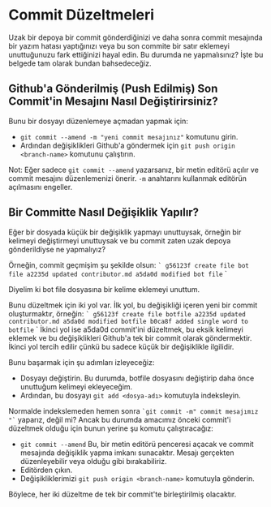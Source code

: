 # Commit Düzeltmeleri

Uzak bir depoya bir commit gönderdiğinizi ve daha sonra commit mesajında bir yazım hatası yaptığınızı veya bu son commite bir satır eklemeyi unuttuğunuzu fark ettiğinizi hayal edin. Bu durumda ne yapmalısınız? İşte bu belgede tam olarak bundan bahsedeceğiz.

## Github'a Gönderilmiş (Push Edilmiş) Son Commit'in Mesajını Nasıl Değiştirirsiniz?

Bunu bir dosyayı düzenlemeye açmadan yapmak için:
* ```git commit --amend -m "yeni commit mesajınız"``` komutunu girin.
* Ardından değişiklikleri Github'a göndermek için ```git push origin <branch-name>``` komutunu çalıştırın.

Not: Eğer sadece ```git commit --amend``` yazarsanız, bir metin editörü açılır ve commit mesajını düzenlemenizi önerir. 
``-m`` anahtarını kullanmak editörün açılmasını engeller.

## Bir Committe Nasıl Değişiklik Yapılır?

Eğer bir dosyada küçük bir değişiklik yapmayı unuttuysak, örneğin bir kelimeyi değiştirmeyi unuttuysak ve bu commit zaten uzak depoya gönderildiyse ne yapmalıyız?

Örneğin, commit geçmişim şu şekilde olsun:
`` `
g56123f create file bot file
a2235d updated contributor.md
a5da0d modified bot file
`` `

Diyelim ki bot file dosyasına bir kelime eklemeyi unuttum.

Bunu düzeltmek için iki yol var. İlk yol, bu değişikliği içeren yeni bir commit oluşturmaktır, örneğin:
`` `
g56123f create file botfile
a2235d updated contributor.md
a5da0d modified botfile
b0ca8f added single word to botfile
`` `
İkinci yol ise a5da0d commit'ini düzeltmek, bu eksik kelimeyi eklemek ve bu değişiklikleri Github'a tek bir commit olarak göndermektir.
İkinci yol tercih edilir çünkü bu sadece küçük bir değişiklikle ilgilidir.

Bunu başarmak için şu adımları izleyeceğiz:
* Dosyayı değiştirin. Bu durumda, botfile dosyasını değiştirip daha önce unuttuğum kelimeyi ekleyeceğim.
* Ardından, bu dosyayı ```git add <dosya-adı>``` komutuyla indeksleyin.

Normalde indekslemeden hemen sonra `` `git commit -m" commit mesajımız "` `` yaparız, değil mi? Ancak bu durumda amacımız önceki commit'i düzeltmek olduğu için bunun yerine şu komutu çalıştıracağız:

* ```git commit --amend```
 Bu, bir metin editörü penceresi açacak ve commit mesajında değişiklik yapma imkanı sunacaktır. Mesajı gerçekten düzenleyebilir veya olduğu gibi bırakabiliriz.
* Editörden çıkın.
* Değişikliklerimizi ```git push origin <branch-name>``` komutuyla gönderin.

Böylece, her iki düzeltme de tek bir commit'te birleştirilmiş olacaktır.